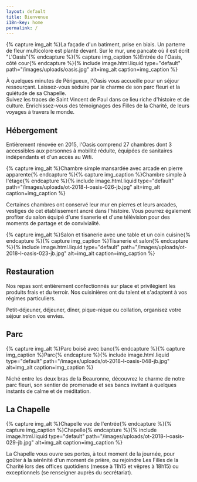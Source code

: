 ```yaml
---
layout: default
title: Bienvenue
i18n-key: home
permalink: /
---
```

{% capture img_alt %}La façade d'un batiment, prise en biais. Un parterre de fleur multicolore est planté devant. Sur le mur, une pancate où il est écrit &quot;L'Oasis&quot;{% endcapture %}{% capture img_caption %}Entrée de l'Oasis, côté cour{% endcapture %}{% include image.html.liquid type="default" path="/images/uploads/oasis.jpg" alt=img_alt caption=img_caption %}

À quelques minutes de Périgueux, l'Oasis vous accueille pour un séjour ressourçant. Laissez-vous séduire par le charme de son parc fleuri et la quiétude de sa Chapelle.\
Suivez les traces de Saint Vincent de Paul dans ce lieu riche d'histoire et de culture. Enrichissez-vous des témoignages des Filles de la Charité, de leurs voyages à travers le monde. 

## Hébergement

Entièrement rénovée en 2015, l'Oasis comprend 27 chambres dont 3 accessibles aux personnes à mobilité réduite, équipées de sanitaires indépendants et d'un accès au Wifi. 

{% capture img_alt %}Chambre simple mansardée avec arcade en pierre apparente{% endcapture %}{% capture img_caption %}Chambre simple à l'étage{% endcapture %}{% include image.html.liquid type="default" path="/images/uploads/ot-2018-l-oasis-026-jb.jpg" alt=img_alt caption=img_caption %}

Certaines chambres ont conservé leur mur en pierres et leurs arcades, vestiges de cet établissement ancré dans l'histoire. Vous pourrez également profiter du salon équipé d'une tisanerie et d'une télévision pour des moments de partage et de convivialité. 

{% capture img_alt %}Salon et tisanerie avec une table et un coin cuisine{% endcapture %}{% capture img_caption %}Tisanerie et salon{% endcapture %}{% include image.html.liquid type="default" path="/images/uploads/ot-2018-l-oasis-023-jb.jpg" alt=img_alt caption=img_caption %}

## Restauration

Nos repas sont entièrement confectionnés sur place et privilégient les produits frais et du terroir. Nos cuisinières ont du talent et s'adaptent à vos régimes particuliers. 

Petit-déjeuner, déjeuner, dîner, pique-nique ou collation, organisez votre séjour selon vos envies. 

## Parc

{% capture img_alt %}Parc boisé avec banc{% endcapture %}{% capture img_caption %}Parc{% endcapture %}{% include image.html.liquid type="default" path="/images/uploads/ot-2018-l-oasis-048-jb.jpg" alt=img_alt caption=img_caption %}

Niché entre les deux bras de la Beauronne, découvrez le charme de notre parc fleuri, son sentier de promenade et ses bancs invitant à quelques instants de calme et de méditation. 

## La Chapelle

{% capture img_alt %}Chapelle vue de l'entrée{% endcapture %}{% capture img_caption %}Chapelle{% endcapture %}{% include image.html.liquid type="default" path="/images/uploads/ot-2018-l-oasis-029-jb.jpg" alt=img_alt caption=img_caption %}

La Chapelle vous ouvre ses portes, à tout moment de la journée, pour goûter à la sérénité d'un moment de prière, ou rejoindre Les Filles de la Charité lors des offices quotidiens (messe à 11h15 et vêpres à 18h15) ou exceptionnels (se renseigner auprès du secrétariat).